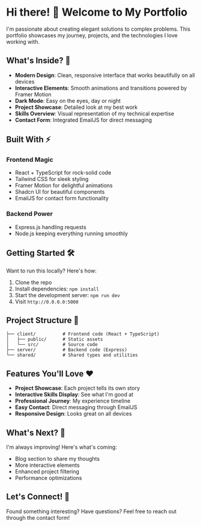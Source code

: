 
# Hi there! 👋 Welcome to My Portfolio

I'm passionate about creating elegant solutions to complex problems. This portfolio showcases my journey, projects, and the technologies I love working with.

## What's Inside? 🚀

- **Modern Design**: Clean, responsive interface that works beautifully on all devices
- **Interactive Elements**: Smooth animations and transitions powered by Framer Motion
- **Dark Mode**: Easy on the eyes, day or night
- **Project Showcase**: Detailed look at my best work
- **Skills Overview**: Visual representation of my technical expertise
- **Contact Form**: Integrated EmailJS for direct messaging

## Built With ⚡

### Frontend Magic
- React + TypeScript for rock-solid code
- Tailwind CSS for sleek styling
- Framer Motion for delightful animations
- Shadcn UI for beautiful components
- EmailJS for contact form functionality

### Backend Power
- Express.js handling requests
- Node.js keeping everything running smoothly

## Getting Started 🛠️

Want to run this locally? Here's how:

1. Clone the repo
2. Install dependencies: `npm install`
3. Start the development server: `npm run dev`
4. Visit `http://0.0.0.0:5000`

## Project Structure 📁

```
├── client/          # Frontend code (React + TypeScript)
│   ├── public/      # Static assets
│   └── src/         # Source code
├── server/          # Backend code (Express)
└── shared/          # Shared types and utilities
```

## Features You'll Love ❤️

- **Project Showcase**: Each project tells its own story
- **Interactive Skills Display**: See what I'm good at
- **Professional Journey**: My experience timeline
- **Easy Contact**: Direct messaging through EmailJS
- **Responsive Design**: Looks great on all devices

## What's Next? 🎯

I'm always improving! Here's what's coming:
-  Blog section to share my thoughts
-  More interactive elements
-  Enhanced project filtering
-  Performance optimizations

## Let's Connect! 🤝

Found something interesting? Have questions? Feel free to reach out through the contact form!
